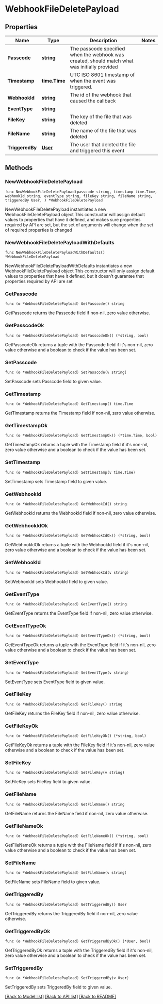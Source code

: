 # WebhookFileDeletePayload

## Properties

Name | Type | Description | Notes
------------ | ------------- | ------------- | -------------
**Passcode** | **string** | The passcode specified when the webhook was created, should match what was initially provided | 
**Timestamp** | **time.Time** | UTC ISO 8601 timestamp of when the event was triggered. | 
**WebhookId** | **string** | The id of the webhook that caused the callback | 
**EventType** | **string** |  | 
**FileKey** | **string** | The key of the file that was deleted | 
**FileName** | **string** | The name of the file that was deleted | 
**TriggeredBy** | [**User**](User.md) | The user that deleted the file and triggered this event | 

## Methods

### NewWebhookFileDeletePayload

`func NewWebhookFileDeletePayload(passcode string, timestamp time.Time, webhookId string, eventType string, fileKey string, fileName string, triggeredBy User, ) *WebhookFileDeletePayload`

NewWebhookFileDeletePayload instantiates a new WebhookFileDeletePayload object
This constructor will assign default values to properties that have it defined,
and makes sure properties required by API are set, but the set of arguments
will change when the set of required properties is changed

### NewWebhookFileDeletePayloadWithDefaults

`func NewWebhookFileDeletePayloadWithDefaults() *WebhookFileDeletePayload`

NewWebhookFileDeletePayloadWithDefaults instantiates a new WebhookFileDeletePayload object
This constructor will only assign default values to properties that have it defined,
but it doesn't guarantee that properties required by API are set

### GetPasscode

`func (o *WebhookFileDeletePayload) GetPasscode() string`

GetPasscode returns the Passcode field if non-nil, zero value otherwise.

### GetPasscodeOk

`func (o *WebhookFileDeletePayload) GetPasscodeOk() (*string, bool)`

GetPasscodeOk returns a tuple with the Passcode field if it's non-nil, zero value otherwise
and a boolean to check if the value has been set.

### SetPasscode

`func (o *WebhookFileDeletePayload) SetPasscode(v string)`

SetPasscode sets Passcode field to given value.


### GetTimestamp

`func (o *WebhookFileDeletePayload) GetTimestamp() time.Time`

GetTimestamp returns the Timestamp field if non-nil, zero value otherwise.

### GetTimestampOk

`func (o *WebhookFileDeletePayload) GetTimestampOk() (*time.Time, bool)`

GetTimestampOk returns a tuple with the Timestamp field if it's non-nil, zero value otherwise
and a boolean to check if the value has been set.

### SetTimestamp

`func (o *WebhookFileDeletePayload) SetTimestamp(v time.Time)`

SetTimestamp sets Timestamp field to given value.


### GetWebhookId

`func (o *WebhookFileDeletePayload) GetWebhookId() string`

GetWebhookId returns the WebhookId field if non-nil, zero value otherwise.

### GetWebhookIdOk

`func (o *WebhookFileDeletePayload) GetWebhookIdOk() (*string, bool)`

GetWebhookIdOk returns a tuple with the WebhookId field if it's non-nil, zero value otherwise
and a boolean to check if the value has been set.

### SetWebhookId

`func (o *WebhookFileDeletePayload) SetWebhookId(v string)`

SetWebhookId sets WebhookId field to given value.


### GetEventType

`func (o *WebhookFileDeletePayload) GetEventType() string`

GetEventType returns the EventType field if non-nil, zero value otherwise.

### GetEventTypeOk

`func (o *WebhookFileDeletePayload) GetEventTypeOk() (*string, bool)`

GetEventTypeOk returns a tuple with the EventType field if it's non-nil, zero value otherwise
and a boolean to check if the value has been set.

### SetEventType

`func (o *WebhookFileDeletePayload) SetEventType(v string)`

SetEventType sets EventType field to given value.


### GetFileKey

`func (o *WebhookFileDeletePayload) GetFileKey() string`

GetFileKey returns the FileKey field if non-nil, zero value otherwise.

### GetFileKeyOk

`func (o *WebhookFileDeletePayload) GetFileKeyOk() (*string, bool)`

GetFileKeyOk returns a tuple with the FileKey field if it's non-nil, zero value otherwise
and a boolean to check if the value has been set.

### SetFileKey

`func (o *WebhookFileDeletePayload) SetFileKey(v string)`

SetFileKey sets FileKey field to given value.


### GetFileName

`func (o *WebhookFileDeletePayload) GetFileName() string`

GetFileName returns the FileName field if non-nil, zero value otherwise.

### GetFileNameOk

`func (o *WebhookFileDeletePayload) GetFileNameOk() (*string, bool)`

GetFileNameOk returns a tuple with the FileName field if it's non-nil, zero value otherwise
and a boolean to check if the value has been set.

### SetFileName

`func (o *WebhookFileDeletePayload) SetFileName(v string)`

SetFileName sets FileName field to given value.


### GetTriggeredBy

`func (o *WebhookFileDeletePayload) GetTriggeredBy() User`

GetTriggeredBy returns the TriggeredBy field if non-nil, zero value otherwise.

### GetTriggeredByOk

`func (o *WebhookFileDeletePayload) GetTriggeredByOk() (*User, bool)`

GetTriggeredByOk returns a tuple with the TriggeredBy field if it's non-nil, zero value otherwise
and a boolean to check if the value has been set.

### SetTriggeredBy

`func (o *WebhookFileDeletePayload) SetTriggeredBy(v User)`

SetTriggeredBy sets TriggeredBy field to given value.



[[Back to Model list]](../README.md#documentation-for-models) [[Back to API list]](../README.md#documentation-for-api-endpoints) [[Back to README]](../README.md)


